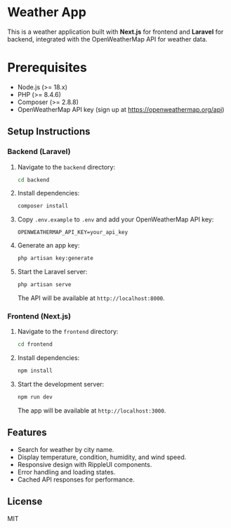 # Weather App

This is a weather application built with **Next.js** for frontend and **Laravel** for backend, integrated with the OpenWeatherMap API for weather data.

# Prerequisites

- Node.js (&gt;= 18.x)
- PHP (&gt;= 8.4.6)
- Composer (&gt;= 2.8.8)
- OpenWeatherMap API key (sign up at https://openweathermap.org/api)

## Setup Instructions

### Backend (Laravel)

1. Navigate to the `backend` directory:

   ```bash
   cd backend
   ```

2. Install dependencies:

   ```bash
   composer install
   ```

3. Copy `.env.example` to `.env` and add your OpenWeatherMap API key:

   ```env
   OPENWEATHERMAP_API_KEY=your_api_key
   ```

4. Generate an app key:

   ```bash
   php artisan key:generate
   ```

5. Start the Laravel server:

   ```bash
   php artisan serve
   ```

   The API will be available at `http://localhost:8000`.

### Frontend (Next.js)

1. Navigate to the `frontend` directory:

   ```bash
   cd frontend
   ```

2. Install dependencies:

   ```bash
   npm install
   ```

3. Start the development server:

   ```bash
   npm run dev
   ```

   The app will be available at `http://localhost:3000`.

## Features

- Search for weather by city name.
- Display temperature, condition, humidity, and wind speed.
- Responsive design with RippleUI components.
- Error handling and loading states.
- Cached API responses for performance.

## License

MIT
